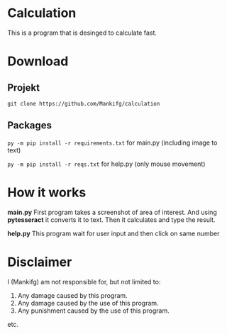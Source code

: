 # Calculation

This is a program that is desinged to calculate fast.

# Download

## Projekt

```
git clone https://github.com/Mankifg/calculation
```

## Packages
```py -m pip install -r requirements.txt```
for main.py (including image to text)

```py -m pip install -r reqs.txt```
for help.py (only mouse movement)


# How it works
 
__main.py__
First program takes a screenshot of area of interest. And using __pytesseract__ it converts it to text. Then it calculates and type the result.

__help.py__
This program wait for user input and then click on same number


# Disclaimer

I (Mankifg) am not responsible for, but not limited to:
1. Any damage caused by this program.
2. Any damage caused by the use of this program.
3. Any punishment caused by the use of this program.

etc.
